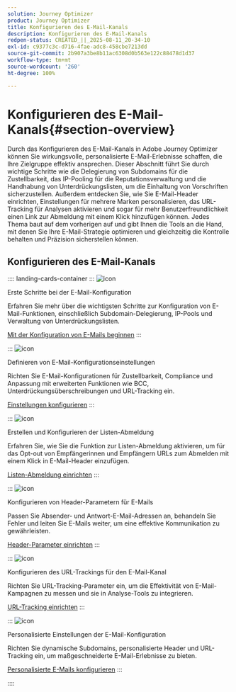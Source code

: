 ```yaml
---
solution: Journey Optimizer
product: Journey Optimizer
title: Konfigurieren des E-Mail-Kanals
description: Konfigurieren des E-Mail-Kanals
redpen-status: CREATED_||_2025-08-11_20-34-10
exl-id: c9377c3c-d716-4fae-adc8-458cbe7213dd
source-git-commit: 2b907a3be8b11ac6308d0b563e122c88478d1d37
workflow-type: tm+mt
source-wordcount: '260'
ht-degree: 100%

---
```


# Konfigurieren des E-Mail-Kanals{#section-overview}

Durch das Konfigurieren des E-Mail-Kanals in Adobe Journey Optimizer können Sie wirkungsvolle, personalisierte E-Mail-Erlebnisse schaffen, die Ihre Zielgruppe effektiv ansprechen. Dieser Abschnitt führt Sie durch wichtige Schritte wie die Delegierung von Subdomains für die Zustellbarkeit, das IP-Pooling für die Reputationsverwaltung und die Handhabung von Unterdrückungslisten, um die Einhaltung von Vorschriften sicherzustellen. Außerdem entdecken Sie, wie Sie E-Mail-Header einrichten, Einstellungen für mehrere Marken personalisieren, das URL-Tracking für Analysen aktivieren und sogar für mehr Benutzerfreundlichkeit einen Link zur Abmeldung mit einem Klick hinzufügen können. Jedes Thema baut auf dem vorherigen auf und gibt Ihnen die Tools an die Hand, mit denen Sie Ihre E-Mail-Strategie optimieren und gleichzeitig die Kontrolle behalten und Präzision sicherstellen können.

## Konfigurieren des E-Mail-Kanals

:::: landing-cards-container
:::
![icon](https://cdn.experienceleague.adobe.com/icons/circle-play.svg)

Erste Schritte bei der E-Mail-Konfiguration

Erfahren Sie mehr über die wichtigsten Schritte zur Konfiguration von E-Mail-Funktionen, einschließlich Subdomain-Delegierung, IP-Pools und Verwaltung von Unterdrückungslisten.

[Mit der Konfiguration von E-Mails beginnen](../using/email/get-started-email-config.md)
:::

:::
![icon](https://cdn.experienceleague.adobe.com/icons/gear.svg)

Definieren von E-Mail-Konfigurationseinstellungen

Richten Sie E-Mail-Konfigurationen für Zustellbarkeit, Compliance und Anpassung mit erweiterten Funktionen wie BCC, Unterdrückungsüberschreibungen und URL-Tracking ein.

[Einstellungen konfigurieren](../using/email/email-settings.md)
:::

:::
![icon](https://cdn.experienceleague.adobe.com/icons/list-check.svg)

Erstellen und Konfigurieren der Listen-Abmeldung

Erfahren Sie, wie Sie die Funktion zur Listen-Abmeldung aktivieren, um für das Opt-out von Empfängerinnen und Empfängern URLs zum Abmelden mit einem Klick in E-Mail-Header einzufügen.

[Listen-Abmeldung einrichten](../using/email/list-unsubscribe.md)
:::

:::
![icon](https://cdn.experienceleague.adobe.com/icons/gear.svg)

Konfigurieren von Header-Parametern für E-Mails

Passen Sie Absender- und Antwort-E-Mail-Adressen an, behandeln Sie Fehler und leiten Sie E-Mails weiter, um eine effektive Kommunikation zu gewährleisten.

[Header-Parameter einrichten](../using/email/header-parameters.md)
:::

:::
![icon](https://cdn.experienceleague.adobe.com/icons/chart-line.svg)

Konfigurieren des URL-Trackings für den E-Mail-Kanal

Richten Sie URL-Tracking-Parameter ein, um die Effektivität von E-Mail-Kampagnen zu messen und sie in Analyse-Tools zu integrieren.

[URL-Tracking einrichten](../using/email/url-tracking.md)
:::

:::
![icon](https://cdn.experienceleague.adobe.com/icons/bullseye.svg)

Personalisierte Einstellungen der E-Mail-Konfiguration

Richten Sie dynamische Subdomains, personalisierte Header und URL-Tracking ein, um maßgeschneiderte E-Mail-Erlebnisse zu bieten.

[Personalisierte E-Mails konfigurieren](../using/email/surface-personalization.md)
:::

::::
